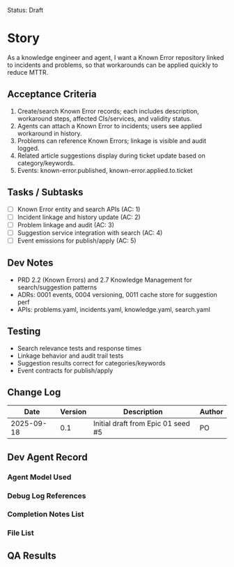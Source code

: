 Status: Draft

# Story
As a knowledge engineer and agent,
I want a Known Error repository linked to incidents and problems,
so that workarounds can be applied quickly to reduce MTTR.

## Acceptance Criteria
1. Create/search Known Error records; each includes description, workaround steps, affected CIs/services, and validity status.
2. Agents can attach a Known Error to incidents; users see applied workaround in history.
3. Problems can reference Known Errors; linkage is visible and audit logged.
4. Related article suggestions display during ticket update based on category/keywords.
5. Events: known-error.published, known-error.applied.to.ticket

## Tasks / Subtasks
- [ ] Known Error entity and search APIs (AC: 1)
- [ ] Incident linkage and history update (AC: 2)
- [ ] Problem linkage and audit (AC: 3)
- [ ] Suggestion service integration with search (AC: 4)
- [ ] Event emissions for publish/apply (AC: 5)

## Dev Notes
- PRD 2.2 (Known Errors) and 2.7 Knowledge Management for search/suggestion patterns
- ADRs: 0001 events, 0004 versioning, 0011 cache store for suggestion perf
- APIs: problems.yaml, incidents.yaml, knowledge.yaml, search.yaml

## Testing
- Search relevance tests and response times
- Linkage behavior and audit trail tests
- Suggestion results correct for categories/keywords
- Event contracts for publish/apply

## Change Log
| Date       | Version | Description                                  | Author |
|------------|---------|----------------------------------------------|--------|
| 2025-09-18 | 0.1     | Initial draft from Epic 01 seed #5           | PO     |

## Dev Agent Record

### Agent Model Used
<record at implementation time>

### Debug Log References
<links at implementation time>

### Completion Notes List
<notes at implementation time>

### File List
<files at implementation time>

## QA Results
<QA to fill>

